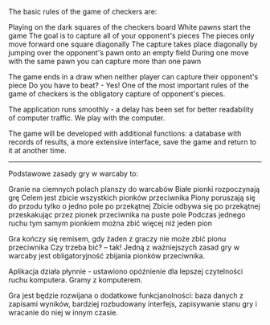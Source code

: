 The basic rules of the game of checkers are:

Playing on the dark squares of the checkers board
White pawns start the game
The goal is to capture all of your opponent's pieces
The pieces only move forward one square diagonally
The capture takes place diagonally by jumping over the opponent's pawn onto an empty field
During one move with the same pawn you can capture more than one pawn

The game ends in a draw when neither player can capture their opponent's piece
Do you have to beat? - Yes!
One of the most important rules of the game of checkers is the obligatory capture of opponent's pieces.

The application runs smoothly - a delay has been set for better readability of computer traffic. We play with the computer.

The game will be developed with additional functions: a database with records of results, a more extensive interface,
save the game and return to it at another time.

------------------------------

Podstawowe zasady gry w warcaby to:

Granie na ciemnych polach planszy do warcabów
Białe pionki rozpoczynają grę
Celem jest zbicie wszystkich pionków przeciwnika
Piony poruszają się do przodu tylko o jedno pole po przekątnej
Zbicie odbywa się po przekątnej przeskakując przez pionek przeciwnika na puste pole
Podczas jednego ruchu tym samym pionkiem można zbić więcej niż jeden pion

Gra kończy się remisem, gdy żaden z graczy nie może zbić pionu przeciwnika
Czy trzeba bić? – tak!
Jedną z ważniejszych zasad gry w warcaby jest obligatoryjność zbijania pionków przeciwnika.

Aplikacja działa płynnie - ustawiono opóźnienie dla lepszej czytelności ruchu komputera. Gramy z komputerem.

Gra jest będzie rozwijana o dodatkowe funkcjanolności: baza danych z zapisami wyników, bardziej rozbudowany interfejs,
zapisywanie stanu gry i wracanie do niej w innym czasie.